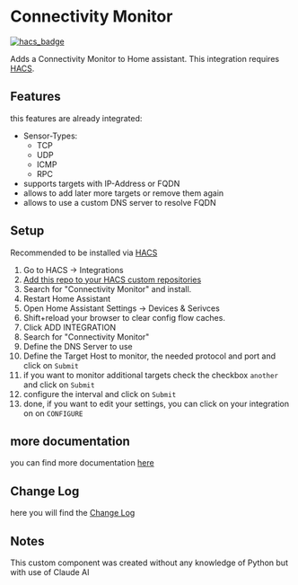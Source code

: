 # Connectivity Monitor

[![hacs_badge](https://img.shields.io/badge/HACS-Custom-41BDF5.svg)](https://github.com/hacs/integration)

Adds a Connectivity Monitor to Home assistant. This integration requires [HACS](https://hacs.xyz).

## Features

this features are already integrated:

- Sensor-Types:
  - TCP
  - UDP
  - ICMP
  - RPC
- supports targets with IP-Address or FQDN
- allows to add later more targets or remove them again
- allows to use a custom DNS server to resolve FQDN

## Setup

Recommended to be installed via [HACS](https://github.com/hacs/integration)

1. Go to HACS -> Integrations
2. [Add this repo to your HACS custom repositories](https://hacs.xyz/docs/faq/custom_repositories)
3. Search for "Connectivity Monitor" and install.
4. Restart Home Assistant
5. Open Home Assistant Settings -> Devices & Serivces
6. Shift+reload your browser to clear config flow caches.
7. Click ADD INTEGRATION
8. Search for "Connectivity Monitor"
9. Define the DNS Server to use
10. Define the Target Host to monitor, the needed protocol and port and click on `Submit`
11. if you want to monitor additional targets check the checkbox `another` and click on `Submit`
12. configure the interval and click on `Submit`
13. done, if you want to edit your settings, you can click on your integration on on `CONFIGURE`

## more documentation

you can find more documentation [here](doc/examples.md)

## Change Log

here you will find the [Change Log](changelog.md)

## Notes

This custom component was created without any knowledge of Python but with use of Claude AI
